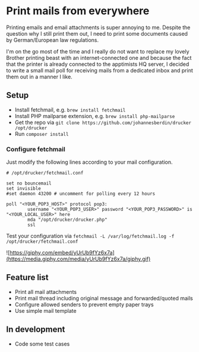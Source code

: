 # Print mails from everywhere

Printing emails and email attachments is super annoying to me. Despite the question why I still print them out, I need to print some documents caused by German/European law regulations.

I'm on the go most of the time and I really do not want to replace my lovely Brother printing beast with an internet-connected one and because the fact that the printer is already connected to the apptimists HQ server, I decided to write a small mail poll for receiving mails from a dedicated inbox and print them out in a manner I like.

## Setup
- Install fetchmail, e.g. `brew install fetchmail`
- Install PHP mailparse extension, e.g. `brew install php-mailparse`
- Get the repo via `git clone https://github.com/johannesberdin/drucker /opt/drucker`
- Run `composer install`

### Configure fetchmail

Just modify the following lines according to your mail configuration.
```
# /opt/drucker/fetchmail.conf

set no bouncemail
set invisible
#set daemon 43200 # uncomment for polling every 12 hours

poll "<YOUR_POP3_HOST>" protocol pop3:
        username "<YOUR_POP3_USER>" password "<YOUR_POP3_PASSWORD>" is "<YOUR_LOCAL_USER>" here
        mda "/opt/drucker/drucker.php"
        ssl
```
Test your configuration via `fetchmail -L /var/log/fetchmail.log -f /opt/drucker/fetchmail.conf`

![https://giphy.com/embed/yUrUb9fYz6x7a](https://media.giphy.com/media/yUrUb9fYz6x7a/giphy.gif)

## Feature list
- Print all mail attachments
- Print mail thread including original message and forwarded/quoted mails
- Configure allowed senders to prevent empty paper trays
- Use simple mail template

## In development
- Code some test cases
